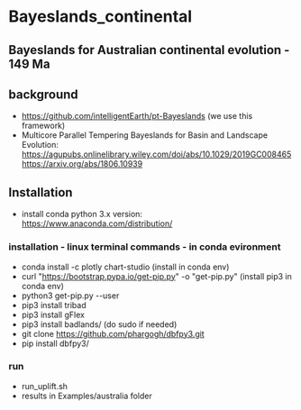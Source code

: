 # Bayeslands_continental

## Bayeslands for Australian continental evolution - 149 Ma

## background

* https://github.com/intelligentEarth/pt-Bayeslands (we use this framework)
* Multicore Parallel Tempering Bayeslands for Basin and Landscape Evolution: https://agupubs.onlinelibrary.wiley.com/doi/abs/10.1029/2019GC008465 https://arxiv.org/abs/1806.10939


## Installation

* install conda python 3.x version: https://www.anaconda.com/distribution/

### installation -  linux terminal commands - in conda evironment

* conda install -c plotly chart-studio (install in conda env)
* curl "https://bootstrap.pypa.io/get-pip.py" -o "get-pip.py"  (install pip3 in conda env)
* python3 get-pip.py --user
* pip3  install tribad
* pip3 install gFlex
* pip3 install badlands/  (do sudo if needed)
* git clone https://github.com/phargogh/dbfpy3.git
* pip install dbfpy3/

### run
* run_uplift.sh
* results in Examples/australia folder

